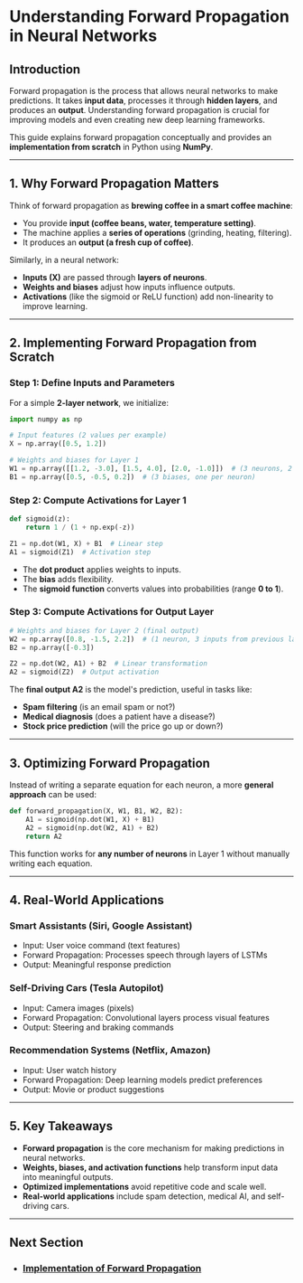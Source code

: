 # Understanding Forward Propagation in Neural Networks

## Introduction
Forward propagation is the process that allows neural networks to make predictions. It takes **input data**, processes it through **hidden layers**, and produces an **output**. Understanding forward propagation is crucial for improving models and even creating new deep learning frameworks.

This guide explains forward propagation conceptually and provides an **implementation from scratch** in Python using **NumPy**.

---

## 1. Why Forward Propagation Matters
Think of forward propagation as **brewing coffee in a smart coffee machine**:
- You provide **input (coffee beans, water, temperature setting)**.
- The machine applies a **series of operations** (grinding, heating, filtering).
- It produces an **output (a fresh cup of coffee)**.

Similarly, in a neural network:
- **Inputs (X)** are passed through **layers of neurons**.
- **Weights and biases** adjust how inputs influence outputs.
- **Activations** (like the sigmoid or ReLU function) add non-linearity to improve learning.

---

## 2. Implementing Forward Propagation from Scratch
### Step 1: Define Inputs and Parameters
For a simple **2-layer network**, we initialize:
```python
import numpy as np

# Input features (2 values per example)
X = np.array([0.5, 1.2])

# Weights and biases for Layer 1
W1 = np.array([[1.2, -3.0], [1.5, 4.0], [2.0, -1.0]])  # (3 neurons, 2 inputs each)
B1 = np.array([0.5, -0.5, 0.2])  # (3 biases, one per neuron)
```

### Step 2: Compute Activations for Layer 1
```python
def sigmoid(z):
    return 1 / (1 + np.exp(-z))

Z1 = np.dot(W1, X) + B1  # Linear step
A1 = sigmoid(Z1)  # Activation step
```
- The **dot product** applies weights to inputs.
- The **bias** adds flexibility.
- The **sigmoid function** converts values into probabilities (range **0 to 1**).

### Step 3: Compute Activations for Output Layer
```python
# Weights and biases for Layer 2 (final output)
W2 = np.array([0.8, -1.5, 2.2])  # (1 neuron, 3 inputs from previous layer)
B2 = np.array([-0.3])

Z2 = np.dot(W2, A1) + B2  # Linear transformation
A2 = sigmoid(Z2)  # Output activation
```
The **final output A2** is the model's prediction, useful in tasks like:
- **Spam filtering** (is an email spam or not?)
- **Medical diagnosis** (does a patient have a disease?)
- **Stock price prediction** (will the price go up or down?)

---

## 3. Optimizing Forward Propagation

Instead of writing a separate equation for each neuron, a more **general approach** can be used:
```python
def forward_propagation(X, W1, B1, W2, B2):
    A1 = sigmoid(np.dot(W1, X) + B1)
    A2 = sigmoid(np.dot(W2, A1) + B2)
    return A2
```
This function works for **any number of neurons** in Layer 1 without manually writing each equation.

---

## 4. Real-World Applications
### Smart Assistants (Siri, Google Assistant)
   - Input: User voice command (text features)
   - Forward Propagation: Processes speech through layers of LSTMs
   - Output: Meaningful response prediction

### Self-Driving Cars (Tesla Autopilot)
   - Input: Camera images (pixels)
   - Forward Propagation: Convolutional layers process visual features
   - Output: Steering and braking commands

### Recommendation Systems (Netflix, Amazon)
   - Input: User watch history
   - Forward Propagation: Deep learning models predict preferences
   - Output: Movie or product suggestions

---

## 5. Key Takeaways
- **Forward propagation** is the core mechanism for making predictions in neural networks.
- **Weights, biases, and activation functions** help transform input data into meaningful outputs.
- **Optimized implementations** avoid repetitive code and scale well.
- **Real-world applications** include spam detection, medical AI, and self-driving cars.

---

## Next Section
- ### [Implementation of Forward Propagation](Implementation_Details.md)

